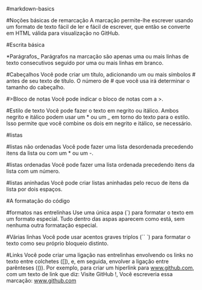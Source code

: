 
#markdown-basics

#Noções básicas de remarcação
A marcação permite-lhe escrever usando um formato de texto fácil de ler e fácil de escrever, que então se converte em HTML válida para visualização no GitHub.

#Escrita básica

*Parágrafos_
Parágrafos na marcação são apenas uma ou mais linhas de texto consecutivos seguido por uma ou mais linhas em branco.

#Cabeçalhos
Você pode criar um título, adicionando um ou mais símbolos # antes de seu texto de título. O número de # que você usa irá determinar o tamanho do cabeçalho.

#>Bloco de notas
Você pode indicar o bloco de notas com a >.

#Estilo de texto 
Você pode fazer o texto em negrito ou itálico.
Ambos negrito e itálico podem usar um * ou um _ em torno do texto para o estilo. Isso permite que você combine os dois em negrito e itálico, se necessário.

#listas

#listas não ordenadas
Você pode fazer uma lista desordenada precedendo itens da lista ou com um * ou um -.

#listas ordenadas
Você pode fazer uma lista ordenada precedendo itens da lista com um número.

#listas aninhadas
Você pode criar listas aninhadas pelo recuo de itens da lista por dois espaços.

#A formatação do código

#formatos nas entrelinhas
Use uma única aspa (`) para formatar o texto em um formato especial. Tudo dentro das aspas aparecem como está, sem nenhuma outra formatação especial.

#Várias linhas
Você pode usar acentos graves triplos (`` `) para formatar o texto como seu próprio bloqueio distinto.

#Links
Você pode criar uma ligação nas entrelinhas envolvendo os links no  texto entre colchetes ([]), e, em seguida, envolver a ligação entre parênteses (()).
Por exemplo, para criar um hiperlink para www.github.com, com um texto de link que diz: Visite GitHub !, Você escreveria essa marcação: www.github.com
